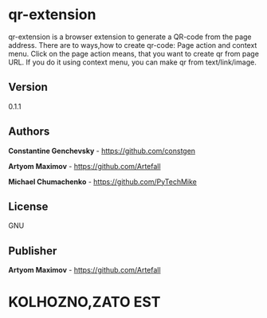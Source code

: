 # qr-extension
qr-extension is a browser extension to generate a QR-code from the page address. There are to ways,how to create qr-code: Page action and context menu. Click on the page action means, that you want to create qr from page URL. If you do it using context menu, you can make qr from text/link/image.
## Version
0.1.1
## Authors
**Constantine Genchevsky** - https://github.com/constgen

**Artyom Maximov** - https://github.com/Artefall

**Michael Chumachenko** - https://github.com/PyTechMike
## License
GNU
## Publisher
**Artyom Maximov** - https://github.com/Artefall

# KOLHOZNO,ZATO EST